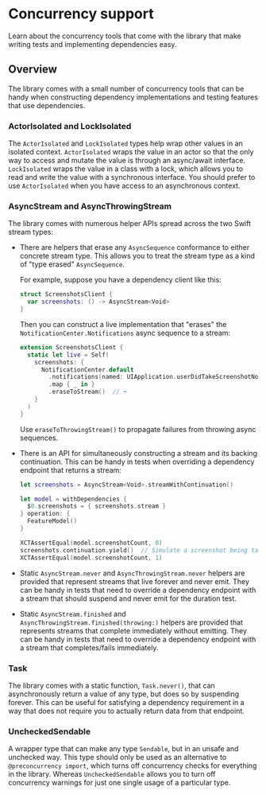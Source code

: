 # Concurrency support

Learn about the concurrency tools that come with the library that make writing tests and
implementing dependencies easy.

## Overview

The library comes with a small number of concurrency tools that can be handy when constructing
dependency implementations and testing features that use dependencies.

### ActorIsolated and LockIsolated

The ``ActorIsolated`` and ``LockIsolated`` types help wrap other values in an isolated context.
``ActorIsolated`` wraps the value in an actor so that the only way to access and mutate the value is
through an async/await interface. ``LockIsolated`` wraps the value in a class with a lock, which
allows you to read and write the value with a synchronous interface. You should prefer to use
``ActorIsolated`` when you have access to an asynchronous context.

### AsyncStream and AsyncThrowingStream

The library comes with numerous helper APIs spread across the two Swift stream types:

  * There are helpers that erase any `AsyncSequence` conformance to either concrete stream type.
    This allows you to treat the stream type as a kind of "type erased" `AsyncSequence`.

    For example, suppose you have a dependency client like this:

    ```swift
    struct ScreenshotsClient {
      var screenshots: () -> AsyncStream<Void>
    }
    ```

    Then you can construct a live implementation that "erases" the
    `NotificationCenter.Notifications` async sequence to a stream:

    ```swift
    extension ScreenshotsClient {
      static let live = Self(
        screenshots: {
          NotificationCenter.default
            .notifications(named: UIApplication.userDidTakeScreenshotNotification)
            .map { _ in }
            .eraseToStream()  // ⬅️
        }
      )
    }
    ```

    Use `eraseToThrowingStream()` to propagate failures from throwing async sequences.

  * There is an API for simultaneously constructing a stream and its backing continuation. This can
    be handy in tests when overriding a dependency endpoint that returns a stream:

    ```swift
    let screenshots = AsyncStream<Void>.streamWithContinuation()

    let model = withDependencies {
      $0.screenshots = { screenshots.stream }
    } operation: {
      FeatureModel()
    }

    XCTAssertEqual(model.screenshotCount, 0)
    screenshots.continuation.yield()  // Simulate a screenshot being taken.
    XCTAssertEqual(model.screenshotCount, 1)
    ```

  * Static `AsyncStream.never` and `AsyncThrowingStream.never` helpers are provided that represent
    streams that live forever and never emit. They can be handy in tests that need to override a
    dependency endpoint with a stream that should suspend and never emit for the duration test.

  * Static `AsyncStream.finished` and `AsyncThrowingStream.finished(throwing:)` helpers are provided
    that represents streams that complete immediately without emitting. They can be handy in tests
    that need to override a dependency endpoint with a stream that completes/fails immediately.

### Task

The library comes with a static function, `Task.never()`, that can asynchronously return a value of
any type, but does so by suspending forever. This can be useful for satisfying a dependency
requirement in a way that does not require you to actually return data from that endpoint.

### UncheckedSendable

A wrapper type that can make any type `Sendable`, but in an unsafe and unchecked way. This type
should only be used as an alternative to `@preconcurrency import`, which turns off concurrency
checks for everything in the library. Whereas ``UncheckedSendable`` allows you to turn off
concurrency warnings for just one single usage of a particular type.
